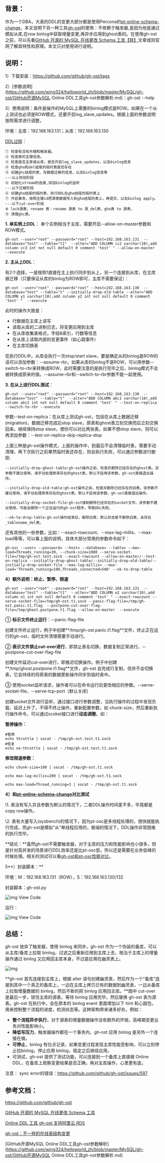 ## 背景：

   作为一个DBA，大表的DDL的变更大部分都是使用Percona的[pt-online-schema-change](https://www.percona.com/doc/percona-toolkit/3.0/pt-online-schema-change.html)，本文说明下另一种工具[gh-ost](https://github.com/github/gh-ost)的使用：不依赖于触发器,是因为他是通过模拟从库,在row binlog中获取增量变更,再异步应用到ghost表的。在使用gh-ost之前，可以先看[GitHub 开源的 MySQL 在线更改 Schema 工具【转】](https://www.cnblogs.com/zhoujinyi/p/9187502.html)文章或则官网了解其特性和原理。本文只对使用进行说明。

## 说明：

1）下载安装：https://github.com/github/gh-ost/tags

2）[参数说明](https://github.com/wing324/helloworld_zh/blob/master/MySQL/gh-ost/GitHub开源MySQL Online DDL工具gh-ost参数解析.md)：gh-ost --help



3）使用说明：条件是操作的MySQL上需要的binlog模式是ROW。如果在一个从上测试也必须是ROW模式，还要开启log_slave_updates。根据上面的参数说明按照需求进行调整。

   环境：主库：192.168.163.131；从库：192.168.163.130

[DDL过程](https://yq.aliyun.com/articles/62928)：



```
① 检查有没有外键和触发器。
② 检查表的主键信息。
③ 检查是否主库或从库，是否开启log_slave_updates，以及binlog信息  
④ 检查gho和del结尾的临时表是否存在
⑤ 创建ghc结尾的表，存数据迁移的信息，以及binlog信息等    
---以上校验阶段
⑥ 初始化stream的连接,添加binlog的监听
---以下迁移阶段
⑥ 创建gho结尾的临时表，执行DDL在gho结尾的临时表上
⑦ 开启事务，按照主键id把源表数据写入到gho结尾的表上，再提交，以及binlog apply。
---以下cut-over阶段
⑧ lock源表，rename 表：rename 源表 to 源_del表，gho表 to 源表。
⑨ 清理ghc表。
```



**1. 单实例上DDL**： 单个实例相当于主库，需要开启--allow-on-master参数和ROW模式。

```
gh-ost --user="root" --password="root" --host=192.168.163.131  --database="test" --table="t1"  --alter="ADD COLUMN cc2 varchar(10),add column cc3 int not null default 0 comment 'test' " --allow-on-master  --execute
```

**2. 主从上DDL**：

有2个选择，一是按照1直接在主上执行同步到从上，另一个连接到从库，在主库做迁移（只要保证从库的binlog为ROW即可，主库不需要保证）：

```
gh-ost --user="root" --password="root" --host=192.168.163.130  --database="test" --table="t" --initially-drop-old-table --alter="ADD COLUMN y1 varchar(10),add column y2 int not null default 0 comment 'test' "  --execute
```

此时的操作大致是：

- 行数据在主库上读写
- 读取从库的二进制日志，将变更应用到主库
- 在从库收集表格式，字段&索引，行数等信息
- 在从库上读取内部的变更事件（如心跳事件）
- 在主库切换表

在执行DDL中，从库会执行一次stop/start slave，要是确定从的binlog是ROW的话可以添加参数：--assume-rbr。如果从库的binlog不是ROW，可以用参数--switch-to-rbr来转换成ROW，此时需要注意的是执行完毕之后，binlog模式不会被转换成原来的值。--assume-rbr和--switch-to-rbr参数不能一起使用。

**3. 在从上进行DDL测试**：

```
gh-ost --user="root" --password="root" --host=192.168.163.130  --database="test" --table="t"  --alter="ADD COLUMN abc1 varchar(10),add column abc2 int not null default 0 comment 'test' " --test-on-replica  --switch-to-rbr --execute
```

参数--test-on-replica：在从库上测试gh-ost，包括在从库上数据迁移(migration)，数据迁移完成后stop slave，原表和ghost表立刻交换而后立刻交换回来。继续保持stop slave，使你可以对比两张表。如果不想stop  slave，则可以再添加参数：--test-on-replica-skip-replica-stop

上面三种是gh-ost操作模式，上面的操作中，到最后不会清理临时表，需要手动清理，再下次执行之前果然临时表还存在，则会执行失败，可以通过参数进行删除:



```
--initially-drop-ghost-table:gh-ost操作之前，检查并删除已经存在的ghost表。该参数不建议使用，请手动处理原来存在的ghost表。默认不启用该参数，gh-ost直接退出操作。

--initially-drop-old-table:gh-ost操作之前，检查并删除已经存在的旧表。该参数不建议使用，请手动处理原来存在的ghost表。默认不启用该参数，gh-ost直接退出操作。

--initially-drop-socket-file:gh-ost强制删除已经存在的socket文件。该参数不建议使用，可能会删除一个正在运行的gh-ost程序，导致DDL失败。

--ok-to-drop-table:gh-ost操作结束后，删除旧表，默认状态是不删除旧表，会存在_tablename_del表。
```



还有其他的一些参数，比如：--exact-rowcount、--max-lag-millis、--max-load等等，可以看上面的说明，具体大部分常用的参数命令如下：

```
gh-osc --user= --password= --host= --database= --table= --max-load=Threads_running=30, --chunk-size=1000 --serve-socket-file=/tmp/gh-ost.test.sock --exact-rowcount --allow-on-master/--test-on-replica --initially-drop-ghost-table/--initially-drop-old-table/--initially-drop-socket-file --max-lag-millis= --max-load='Threads_running=100,Threads_connected=500' --ok-to-drop-table
```

**4）额外说明：终止、暂停、限速**

```
gh-ost --user="root" --password="root" --host=192.168.163.131  --database="test" --table="t1"  --alter="ADD COLUMN o2 varchar(10),add column o1 int not null default 0 comment 'test' " --exact-rowcount --serve-socket-file=/tmp/gh-ost.t1.sock --panic-flag-file=/tmp/gh-ost.panic.t1.flag  --postpone-cut-over-flag-file=/tmp/ghost.postpone.t1.flag --allow-on-master  --execute
```

① **标示文件终止运行**：--panic-flag-file

创建文件终止运行，例子中创建**/tmp/gh-ost.panic.t1.flag**文件，终止正在运行的gh-ost，临时文件清理需要手动进行。

② **表示文件禁止cut-over进行**，即禁止表名切换，数据复制正常进行。--postpone-cut-over-flag-file

创建文件延迟cut-over进行，即推迟切换操作。例子中创建**/tmp/ghost.postpone.t1.flag**文件，gh-ost 会完成行复制，但并不会切换表，它会持续的将原表的数据更新操作同步到临时表中。

③ 使用socket监听请求，操作者可以在命令运行后更改相应的参数。--serve-socket-file，--serve-tcp-port（默认关闭）

创建socket文件进行监听，通过接口进行参数调整，当执行操作的过程中发现负载、延迟上升了，不得不终止操作，重新配置参数，如 chunk-size，然后重新执行操作命令，可以通过scoket接口进行**动态调整**。如：

**暂停操作：**

```
#暂停
echo throttle | socat - /tmp/gh-ost.test.t1.sock
#恢复
echo no-throttle | socat - /tmp/gh-ost.test.t1.sock
```

**修改限速参数：**

```
echo chunk-size=100 | socat - /tmp/gh-ost.t1.sock

echo max-lag-millis=200 | socat - /tmp/gh-ost.t1.sock

echo max-load=Thread_running=3 | socat - /tmp/gh-ost.t1.sock
```

 **4）和[pt-online-schema-change](https://www.cnblogs.com/zhoujinyi/p/3491059.html)对比测试**

 \1. 表没有写入并且参数为默认的情况下，二者DDL操作时间差不多，毕竟都是copy row操作。

 \2. 表有大量写入(sysbench)的情况下，因为pt-osc是多线程处理的，很快就能执行完成，而gh-ost是模拟“从”单线程应用的，极端的情况下，DDL操作非常困难的执行完毕。

 **结论：**虽然gh-ost不需要触发器，对于主库的压力和性能影响也小很多，但是针对高并发的场景进行DDL效率还是比pt-osc低，所以还是需要在业务低峰的时候处理。相关的测试可以看[gh-ost和pt-osc性能对比](https://blog.csdn.net/poxiaonie/article/details/75331916)。

 5**）封装脚本：**

环境：M：192.168.163.131（ROW），S：192.168.163.130/132

封装脚本：gh-ost.py

![img](ContractedBlock.gif) View Code

运行：

![img](ContractedBlock.gif) View Code

## 总结：

gh-ost 放弃了触发器，使用 binlog 来同步。gh-ost 作为一个伪装的备库，可以从主库/备库上拉取 binlog，过滤之后重新应用到主库上去，相当于主库上的增量操作通过 binlog 又应用回主库本身，不过是应用在幽灵表上。

![img](163084-20180615233341989-1215951790.png)

**gh-ost 首先连接到主库上，根据 alter 语句创建幽灵表，然后作为一个”备库“连接到其中一个真正的备库上，一边在主库上拷贝已有的数据到幽灵表，一边从备库上拉取增量数据的 binlog，然后不断的把 binlog 应用回主库。**图中 cut-over 是最后一步，锁住主库的源表，等待 binlog 应用完毕，然后替换 gh-ost 表为源表。gh-ost  在执行中，会在原本的 binlog event 里面增加以下 hint  和心跳包，用来控制整个流程的进度，检测状态等。这种架构带来诸多好处，例如：

- **整个流程异步执行**，对于源表的增量数据操作没有额外的开销，高峰期变更业务对性能影响小。
- **降低写压力**，触发器操作都在一个事务内，gh-ost 应用 binlog 是另外一个连接在做。
- **可停止**，binlog 有位点记录，如果变更过程发现主库性能受影响，可以立刻停止拉binlog，停止应用 binlog，稳定之后继续应用。
- 可测试，gh-ost 提供了测试功能，可以连接到一个备库上直接做 Online DDL，在备库上观察变更结果是否正确，再对主库操作，心里更有底。

注意： sync error的错误：https://github.com/github/gh-ost/issues/597

## 参考文档：

https://github.com/github/gh-ost

[GitHub 开源的 MySQL 在线更改 Schema 工具](https://segmentfault.com/a/1190000006158503)

[Online DDL 工具 gh-ost 支持阿里云 RDS](http://mysql.taobao.org/monthly/2018/05/02/)

[gh-ost：不一样的在线表结构变更](https://yq.aliyun.com/articles/62928)

[GitHub开源MySQL Online DDL工具gh-ost参数解析](https://github.com/wing324/helloworld_zh/blob/master/MySQL/gh-ost/GitHub开源MySQL Online DDL工具gh-ost参数解析.md) 